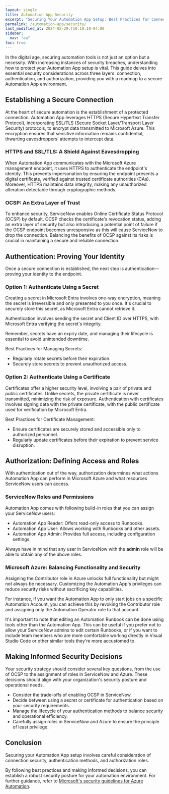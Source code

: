 ```yaml
---
layout: single
title: Automation App Security
excerpt: "Securing Your Automation App Setup: Best Practices for Connection, Authentication, and Authorization"
permalink: /automation-app/security/
last_modified_at: 2024-02-29,T10:10:18-04:00
sidebar:
  nav: "aa"
toc: true
---
```


In the digital age, securing automation tools is not just an option but a necessity. With increasing instances of security breaches, understanding how to protect your Automation App setup is vital. This guide delves into essential security considerations across three layers: connection, authentication, and authorization, providing you with a roadmap to a secure Automation App environment.

## Establishing a Secure Connection

At the heart of secure automation is the establishment of a protected connection. Automation App leverages HTTPS (Secure Hypertext Transfer Protocol), incorporating SSL/TLS (Secure Socket Layer/Transport Layer Security) protocols, to encrypt data transmitted to Microsoft Azure. This encryption ensures that sensitive information remains confidential, thwarting eavesdroppers' attempts to intercept data.

### HTTPS and SSL/TLS: A Shield Against Eavesdropping

When Automation App communicates with the Microsoft Azure management endpoint, it uses HTTPS to authenticate the endpoint's identity. This prevents impersonation by ensuring the endpoint presents a digital certificate, verified against trusted certificate authorities (CAs). Moreover, HTTPS maintains data integrity, making any unauthorized alteration detectable through cryptographic methods.

### OCSP: An Extra Layer of Trust

To enhance security, ServiceNow enables Online Certificate Status Protocol (OCSP) by default. OCSP checks the certificate's revocation status, adding an extra layer of security but also introducing a potential point of failure if the OCSP endpoint becomes unresponsive as this will cause ServiceNow to drop the connection. Balancing the benefits of OCSP against its risks is crucial in maintaining a secure and reliable connection.

## Authentication: Proving Your Identity

Once a secure connection is established, the next step is authentication—proving your identity to the endpoint.

### Option 1: Authenticate Using a Secret

Creating a secret in Microsoft Entra involves one-way encryption, meaning the secret is irreversible and only presented to you once. It's crucial to securely store this secret, as Microsoft Entra cannot retrieve it. 

Authentication involves sending the secret and Client ID over HTTPS, with Microsoft Entra verifying the secret's integrity. 

Remember, secrets have an expiry date, and managing their lifecycle is essential to avoid unintended downtime.

Best Practices for Managing Secrets:

- Regularly rotate secrets before their expiration.
- Securely store secrets to prevent unauthorized access.

### Option 2: Authenticate Using a Certificate

Certificates offer a higher security level, involving a pair of private and public certificates. Unlike secrets, the private certificate is never transmitted, minimizing the risk of exposure. Authentication with certificates involves signing data with the private certificate, with the public certificate used for verification by Microsoft Entra.

Best Practices for Certificate Management:

- Ensure certificates are securely stored and accessible only to authorized personnel.
- Regularly update certificates before their expiration to prevent service disruption.

## Authorization: Defining Access and Roles

With authentication out of the way, authorization determines what actions Automation App can perform in Microsoft Azure and what resources ServiceNow users can access.

### ServiceNow Roles and Permissions

Automation App comes with following build-in roles that you can assign your ServiceNow users:

- Automation App Reader: Offers read-only access to Runbooks.
- Automation App User: Allows working with Runbooks and other assets.
- Automation App Admin: Provides full access, including configuration settings.

Always have in mind that any user in ServiceNow with the **admin** role will be able to obtain any of the above roles.

### Microsoft Azure: Balancing Functionality and Security

Assigning the Contributor role in Azure unlocks full functionality but might not always be necessary. Customizing the Automation App's privileges can reduce security risks without sacrificing key capabilities.

For instance, if you want the Automation App to only start jobs on a specific Automation Account, you can achieve this by revoking the Contributor role and assigning only the Automation Operator role to that account.

It's important to note that editing an Automation Runbook can be done using tools other than the Automation App. This can be useful if you prefer not to allow your ServiceNow admins to edit certain Runbooks, or if you want to include team members who are more comfortable working directly in Visual Studio Code or other similar tools they're more accustomed to.


## Making Informed Security Decisions

Your security strategy should consider several key questions, from the use of OCSP to the assignment of roles in ServiceNow and Azure. These decisions should align with your organization's security posture and operational needs.

- Consider the trade-offs of enabling OCSP in ServiceNow.
- Decide between using a secret or certificate for authentication based on your security requirements.
- Manage the lifecycle of your authentication methods to balance security and operational efficiency.
- Carefully assign roles in ServiceNow and Azure to ensure the principle of least privilege.

## Conclusion

Securing your Automation App setup involves careful consideration of connection security, authentication methods, and authorization roles. 

By following best practices and making informed decisions, you can establish a robust security posture for your automation environment. For further guidance, refer to [Microsoft's security guidelines for Azure Automation](https://learn.microsoft.com/en-us/azure/automation/automation-security-guidelines).
